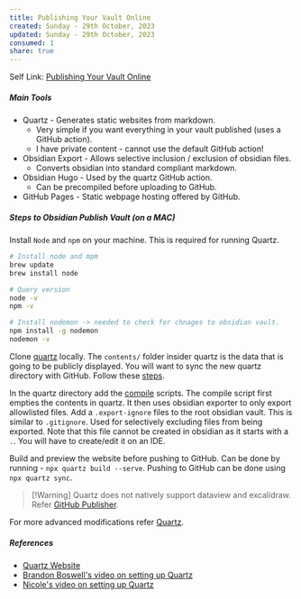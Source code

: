 ```yaml
---
title: Publishing Your Vault Online
created: Sunday - 29th October, 2023
updated: Sunday - 29th October, 2023
consumed: 1
share: true
---
```


Self Link: [Publishing Your Vault Online](Publishing%20Your%20Vault%20Online.md)

##### Main Tools

* Quartz - Generates static websites from markdown.
  * Very simple if you want everything in your vault published (uses a GitHub action).
  * I have private content - cannot use the default GitHub action!
* Obsidian Export - Allows selective inclusion / exclusion of obsidian files.
  * Converts obsidian into standard compliant markdown.
* Obsidian Hugo - Used by the quartz GitHub action.
  * Can be precompiled before uploading to GitHub.
* GitHub Pages - Static webpage hosting offered by GitHub.

##### Steps to Obsidian Publish Vault (on a MAC)

Install `Node` and `npm` on your machine. This is required for running Quartz.

````bash
# Install node and mpm
brew update
brew install node

# Query version
node -v
npm -v

# Install nodemon -> needed to check for chnages to obsidian vault.
npm install -g nodemon
nodemon -v
````

Clone [quartz](https://github.com/jackyzha0/quartz) locally. The `contents/` folder insider quartz is the data that is going to be publicly displayed. You will want to sync the new quartz directory with GitHub. Follow these [steps](https://quartz.jzhao.xyz/setting-up-your-GitHub-repository).

In the quartz directory add the [compile](https://github.com/brandonkboswell/quartz/blob/hugo/compile.sh) scripts. The compile script first empties the contents in quartz. It then uses obsidian exporter to only export allowlisted files. Add a `.export-ignore` files to the root obsidian vault. This is similar to `.gitignore`. Used for selectively excluding files from being exported. Note that this file cannot be created in obsidian as it starts with a `.`. You will have to create/edit it on an IDE.

Build and preview the website before pushing to GitHub. Can be done by running - `npx quartz build --serve`. Pushing to GitHub can be done using `npx quartz sync`.

 > 
 > \[!Warning\] Quartz does not natively support dataview and excalidraw. Refer [GitHub Publisher](./GitHub%20Publisher.md).

For more advanced modifications refer [Quartz](Quartz.md).

##### References

* [Quartz Website](https://quartz.jzhao.xyz)
* [Brandon Boswell's video on setting up Quartz](https://youtu.be/ITiiuBNVue0?feature=shared)
* [Nicole's video on setting up Quartz](https://www.youtube.com/watch?v=6s6DT1yN4dw)
